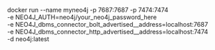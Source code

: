 docker run --name myneo4j -p 7687:7687 -p 7474:7474 \
-e NEO4J_AUTH=neo4j/your_neo4j_password_here \
-e NEO4J_dbms_connector_bolt_advertised__address=localhost:7687 \
-e NEO4J_dbms_connector_http_advertised__address=localhost:7474 \
-d neo4j:latest